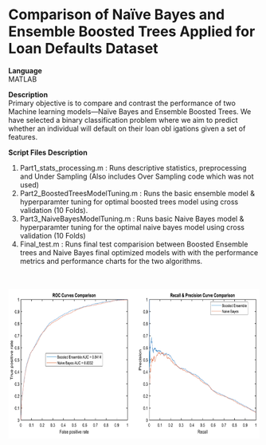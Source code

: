 # Comparison of Naïve Bayes and Ensemble Boosted Trees Applied for Loan Defaults Dataset


<b>Language</b><br>
MATLAB

<b>Description</b><br>
Primary objective is to compare and contrast the performance of two Machine learning models—Naïve Bayes and Ensemble
Boosted Trees. We have selected a binary classification problem where we aim to predict whether an individual will default on their loan obl igations given a set of features.

<b>Script Files Description</b><br>
1. Part1_stats_processing.m : Runs descriptive statistics, preprocessing and Under Sampling (Also includes Over Sampling code which was not used)
2. Part2_BoostedTreesModelTuning.m : Runs the basic ensemble model & hyperparamter tuning for optimal boosted trees model using cross validation (10 Folds).
3. Part3_NaiveBayesModelTuning.m : Runs basic Naive Bayes model & hyperparamter tuning for the optimal naive bayes model using cross validation (10 Folds)
4. Final_test.m : Runs final test comparision between Boosted Ensemble trees and Naive Bayes final optimized models with with the performance metrics and performance charts for the two algorithms.


<br><br>
<img src="https://github.com/tgalala/Loan-Defaults-Machine-Learning-2-Algorithm-Poster/blob/master/images/roc.png?raw=true" height="300">
<br>


